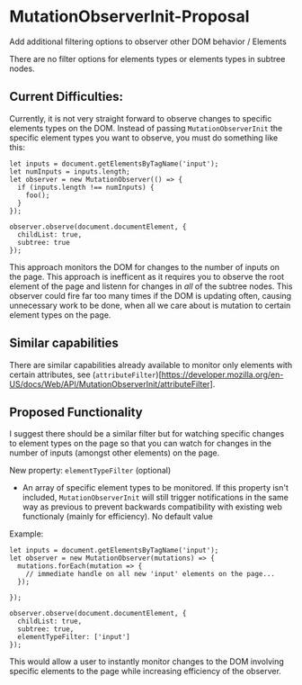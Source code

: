 # MutationObserverInit-Proposal
Add additional filtering options to observer other DOM behavior / Elements

There are no filter options for elements types or elements types in subtree nodes.


## Current Difficulties:
Currently, it is not very straight forward to observe changes to specific elements types on the DOM. Instead of passing `MutationObserverInit` the specific element types you want to observe, you must do something like this:
```
let inputs = document.getElementsByTagName('input');
let numInputs = inputs.length;
let observer = new MutationObserver(() => {
  if (inputs.length !== numInputs) {
    foo();
  }
});

observer.observe(document.documentElement, {
  childList: true,
  subtree: true
});
```
This approach monitors the DOM for changes to the number of inputs on the page. This approach is inefficent as it requires you to observe the root element of the page and listenn for changes in _all_ of the subtree nodes. This observer could fire far too many times if the DOM is updating often, causing unnecessary work to be done, when all we care about is mutation to certain element types on the page.

## Similar capabilities
There are similar capabilities already available to monitor only elements with certain attributes, see (`attributeFilter`)[https://developer.mozilla.org/en-US/docs/Web/API/MutationObserverInit/attributeFilter].

## Proposed Functionality

I suggest there should be a similar filter but for watching specific changes to element types on the page so that you can watch for changes in the number of inputs (amongst other elements) on the page.

New property: `elementTypeFilter` (optional)
- An array of specific element types to be monitored. If this property isn't included, `MutationObserverInit` will still trigger notifications in the same way as previous to prevent backwards compatibility with existing web functionaly (mainly for efficiency). No default value

Example:
```
let inputs = document.getElementsByTagName('input');
let observer = new MutationObserver(mutations) => {
  mutations.forEach(mutation => {
    // immediate handle on all new 'input' elements on the page...
  });
  
});

observer.observe(document.documentElement, {
  childList: true,
  subtree: true,
  elementTypeFilter: ['input']
});
```

This would allow a user to instantly monitor changes to the DOM involving specific elements to the page while increasing efficiency of the observer.
